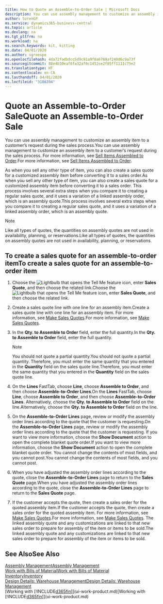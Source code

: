 ```yaml
---
title: How to Quote an Assemble-to-Order Sale | Microsoft Docs
description: You can use assembly management to customize an assembly item to a customer’s request during the sales process.
author: SorenGP
ms.service: dynamics365-business-central
ms.topic: article
ms.devlang: na
ms.tgt_pltfrm: na
ms.workload: na
ms.search.keywords: kit, kitting
ms.date: 04/01/2020
ms.author: sgroespe
ms.openlocfilehash: 4da72fadbdcc5d9c91a9f0a6769af240d6c9a73f
ms.sourcegitcommit: 88e4b30eaf6fa32af0c1452ce2f85ff1111c75e2
ms.translationtype: HT
ms.contentlocale: en-CA
ms.lasthandoff: 04/01/2020
ms.locfileid: "3186394"
---
```

# <a name="quote-an-assemble-to-order-sale"></a><span data-ttu-id="24e11-103">Quote an Assemble-to-Order Sale</span><span class="sxs-lookup"><span data-stu-id="24e11-103">Quote an Assemble-to-Order Sale</span></span>
<span data-ttu-id="24e11-104">You can use assembly management to customize an assembly item to a customer’s request during the sales process.</span><span class="sxs-lookup"><span data-stu-id="24e11-104">You can use assembly management to customize an assembly item to a customer’s request during the sales process.</span></span> <span data-ttu-id="24e11-105">For more information, see [Sell Items Assembled to Order](assembly-how-to-sell-items-assembled-to-order.md).</span><span class="sxs-lookup"><span data-stu-id="24e11-105">For more information, see [Sell Items Assembled to Order](assembly-how-to-sell-items-assembled-to-order.md).</span></span>  

<span data-ttu-id="24e11-106">As when you sell any other type of item, you can also create a sales quote for a customized assembly item before converting it to a sales order.</span><span class="sxs-lookup"><span data-stu-id="24e11-106">As when you sell any other type of item, you can also create a sales quote for a customized assembly item before converting it to a sales order.</span></span> <span data-ttu-id="24e11-107">This process involves several extra steps when you compare it to creating a regular sales quote, and it uses a variation of a linked assembly order, which is an assembly quote.</span><span class="sxs-lookup"><span data-stu-id="24e11-107">This process involves several extra steps when you compare it to creating a regular sales quote, and it uses a variation of a linked assembly order, which is an assembly quote.</span></span>

> [!NOTE]  
>  <span data-ttu-id="24e11-108">Like all types of quotes, the quantities on assembly quotes are not used in availability, planning, or reservations.</span><span class="sxs-lookup"><span data-stu-id="24e11-108">Like all types of quotes, the quantities on assembly quotes are not used in availability, planning, or reservations.</span></span>  

## <a name="to-create-a-sales-quote-for-an-assemble-to-order-item"></a><span data-ttu-id="24e11-109">To create a sales quote for an assemble-to-order item</span><span class="sxs-lookup"><span data-stu-id="24e11-109">To create a sales quote for an assemble-to-order item</span></span>  
1.  <span data-ttu-id="24e11-110">Choose the ![Lightbulb that opens the Tell Me feature](media/ui-search/search_small.png "Tell me what you want to do") icon, enter **Sales Quote**, and then choose the related link.</span><span class="sxs-lookup"><span data-stu-id="24e11-110">Choose the ![Lightbulb that opens the Tell Me feature](media/ui-search/search_small.png "Tell me what you want to do") icon, enter **Sales Quote**, and then choose the related link.</span></span>  
2.  <span data-ttu-id="24e11-111">Create a sales quote line with one line for an assembly item.</span><span class="sxs-lookup"><span data-stu-id="24e11-111">Create a sales quote line with one line for an assembly item.</span></span> <span data-ttu-id="24e11-112">For more information, see [Make Sales Quotes](sales-how-make-offers.md).</span><span class="sxs-lookup"><span data-stu-id="24e11-112">For more information, see [Make Sales Quotes](sales-how-make-offers.md).</span></span>  
3.  <span data-ttu-id="24e11-113">In the **Qty. to Assemble to Order** field, enter the full quantity.</span><span class="sxs-lookup"><span data-stu-id="24e11-113">In the **Qty. to Assemble to Order** field, enter the full quantity.</span></span>

    > [!NOTE]  
    >  <span data-ttu-id="24e11-114">You should not quote a partial quantity.</span><span class="sxs-lookup"><span data-stu-id="24e11-114">You should not quote a partial quantity.</span></span> <span data-ttu-id="24e11-115">Therefore, you must enter the same quantity that you entered in the **Quantity** field on the sales quote line.</span><span class="sxs-lookup"><span data-stu-id="24e11-115">Therefore, you must enter the same quantity that you entered in the **Quantity** field on the sales quote line.</span></span>  

4.  <span data-ttu-id="24e11-116">On the **Lines** FastTab, choose **Line**, choose **Assemble to Order**, and then choose **Assemble-to-Order Lines**.</span><span class="sxs-lookup"><span data-stu-id="24e11-116">On the **Lines** FastTab, choose **Line**, choose **Assemble to Order**, and then choose **Assemble-to-Order Lines**.</span></span> <span data-ttu-id="24e11-117">Alternatively, choose the **Qty. to Assemble to Order** field on the line.</span><span class="sxs-lookup"><span data-stu-id="24e11-117">Alternatively, choose the **Qty. to Assemble to Order** field on the line.</span></span>  
5.  <span data-ttu-id="24e11-118">On the **Assemble-to-Order Lines** page, review or modify the assembly order lines according to the quote that the customer is requesting.</span><span class="sxs-lookup"><span data-stu-id="24e11-118">On the **Assemble-to-Order Lines** page, review or modify the assembly order lines according to the quote that the customer is requesting.</span></span> <span data-ttu-id="24e11-119">If you want to view more information, choose the **Show Document** action to open the complete blanket quote order.</span><span class="sxs-lookup"><span data-stu-id="24e11-119">If you want to view more information, choose the **Show Document** action to open the complete blanket quote order.</span></span> <span data-ttu-id="24e11-120">You cannot change the contents of most fields, and you cannot post.</span><span class="sxs-lookup"><span data-stu-id="24e11-120">You cannot change the contents of most fields, and you cannot post.</span></span>  
6.  <span data-ttu-id="24e11-121">When you have adjusted the assembly order lines according to the quote, close the **Assemble-to-Order Lines** page to return to the **Sales Quote** page.</span><span class="sxs-lookup"><span data-stu-id="24e11-121">When you have adjusted the assembly order lines according to the quote, close the **Assemble-to-Order Lines** page to return to the **Sales Quote** page.</span></span>  
7.  <span data-ttu-id="24e11-122">If the customer accepts the quote, then create a sales order for the quoted assembly item.</span><span class="sxs-lookup"><span data-stu-id="24e11-122">If the customer accepts the quote, then create a sales order for the quoted assembly item.</span></span> <span data-ttu-id="24e11-123">For more information, see [Make Sales Quotes](sales-how-make-offers.md).</span><span class="sxs-lookup"><span data-stu-id="24e11-123">For more information, see [Make Sales Quotes](sales-how-make-offers.md).</span></span> <span data-ttu-id="24e11-124">The linked assembly quote and any customizations are linked to that new sales order to prepare for assembly of the item or items to be sold.</span><span class="sxs-lookup"><span data-stu-id="24e11-124">The linked assembly quote and any customizations are linked to that new sales order to prepare for assembly of the item or items to be sold.</span></span>  

## <a name="see-also"></a><span data-ttu-id="24e11-125">See Also</span><span class="sxs-lookup"><span data-stu-id="24e11-125">See Also</span></span>  
[<span data-ttu-id="24e11-126">Assembly Management</span><span class="sxs-lookup"><span data-stu-id="24e11-126">Assembly Management</span></span>](assembly-assemble-items.md)  
[<span data-ttu-id="24e11-127">Work with Bills of Material</span><span class="sxs-lookup"><span data-stu-id="24e11-127">Work with Bills of Material</span></span>](inventory-how-work-BOMs.md)  
[<span data-ttu-id="24e11-128">Inventory</span><span class="sxs-lookup"><span data-stu-id="24e11-128">Inventory</span></span>](inventory-manage-inventory.md)  
[<span data-ttu-id="24e11-129">Design Details: Warehouse Management</span><span class="sxs-lookup"><span data-stu-id="24e11-129">Design Details: Warehouse Management</span></span>](design-details-warehouse-management.md)  
<span data-ttu-id="24e11-130">[Working with [!INCLUDE[d365fin](includes/d365fin_md.md)]](ui-work-product.md)</span><span class="sxs-lookup"><span data-stu-id="24e11-130">[Working with [!INCLUDE[d365fin](includes/d365fin_md.md)]](ui-work-product.md)</span></span>
